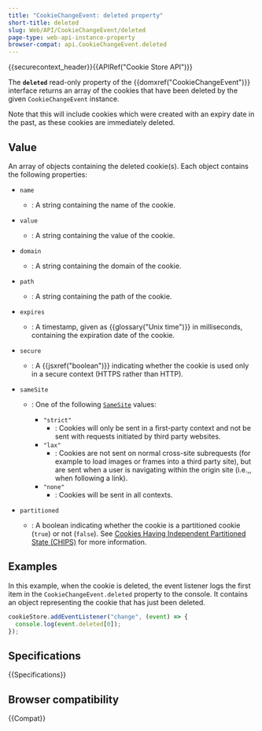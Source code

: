 ```yaml
---
title: "CookieChangeEvent: deleted property"
short-title: deleted
slug: Web/API/CookieChangeEvent/deleted
page-type: web-api-instance-property
browser-compat: api.CookieChangeEvent.deleted
---
```


{{securecontext_header}}{{APIRef("Cookie Store API")}}

The **`deleted`** read-only property of the {{domxref("CookieChangeEvent")}} interface returns an array of the cookies that have been deleted by the given `CookieChangeEvent` instance.

Note that this will include cookies which were created with an expiry date in the past, as these cookies are immediately deleted.

## Value

An array of objects containing the deleted cookie(s). Each object contains the following properties:

- `name`
  - : A string containing the name of the cookie.
- `value`
  - : A string containing the value of the cookie.
- `domain`
  - : A string containing the domain of the cookie.
- `path`
  - : A string containing the path of the cookie.
- `expires`
  - : A timestamp, given as {{glossary("Unix time")}} in milliseconds, containing the expiration date of the cookie.
- `secure`
  - : A {{jsxref("boolean")}} indicating whether the cookie is used only in a secure context (HTTPS rather than HTTP).
- `sameSite`

  - : One of the following [`SameSite`](/en-US/docs/Web/HTTP/Reference/Headers/Set-Cookie#samesitesamesite-value) values:

    - `"strict"`
      - : Cookies will only be sent in a first-party context and not be sent with requests initiated by third party websites.
    - `"lax"`
      - : Cookies are not sent on normal cross-site subrequests (for example to load images or frames into a third party site), but are sent when a user is navigating within the origin site (i.e.,, when following a link).
    - `"none"`
      - : Cookies will be sent in all contexts.

- `partitioned`
  - : A boolean indicating whether the cookie is a partitioned cookie (`true`) or not (`false`). See [Cookies Having Independent Partitioned State (CHIPS)](/en-US/docs/Web/Privacy/Guides/Privacy_sandbox/Partitioned_cookies) for more information.

## Examples

In this example, when the cookie is deleted, the event listener logs the first item in the `CookieChangeEvent.deleted` property to the console. It contains an object representing the cookie that has just been deleted.

```js
cookieStore.addEventListener("change", (event) => {
  console.log(event.deleted[0]);
});
```

## Specifications

{{Specifications}}

## Browser compatibility

{{Compat}}
